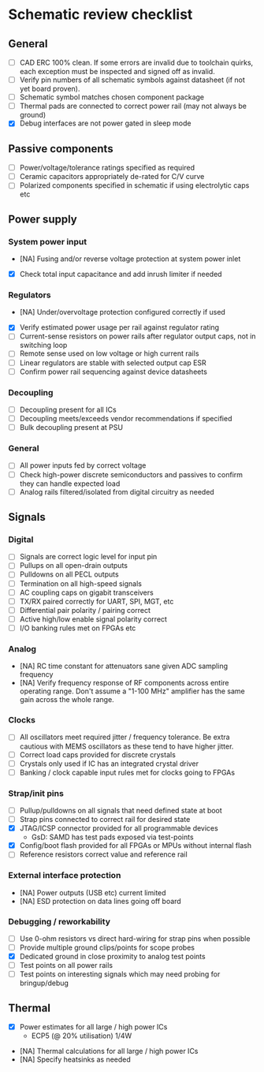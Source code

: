 # Schematic review checklist

## General

- [ ] CAD ERC 100% clean. If some errors are invalid due to toolchain quirks, each exception must be inspected and signed off as invalid.
- [ ] Verify pin numbers of all schematic symbols against datasheet (if not yet board proven).
- [ ] Schematic symbol matches chosen component package
- [ ] Thermal pads are connected to correct power rail (may not always be ground)
- [x] Debug interfaces are not power gated in sleep mode

## Passive components
* [ ] Power/voltage/tolerance ratings specified as required
* [ ] Ceramic capacitors appropriately de-rated for C/V curve
* [ ] Polarized components specified in schematic if using electrolytic caps etc

## Power supply

### System power input

* [NA] Fusing and/or reverse voltage protection at system power inlet
* [x] Check total input capacitance and add inrush limiter if needed

### Regulators

* [NA] Under/overvoltage protection configured correctly if used
* [X] Verify estimated power usage per rail against regulator rating
* [ ] Current-sense resistors on power rails after regulator output caps, not in switching loop
* [ ] Remote sense used on low voltage or high current rails
* [ ] Linear regulators are stable with selected output cap ESR
* [ ] Confirm power rail sequencing against device datasheets

### Decoupling
* [ ] Decoupling present for all ICs
* [ ] Decoupling meets/exceeds vendor recommendations if specified
* [ ] Bulk decoupling present at PSU

### General
* [ ] All power inputs fed by correct voltage
* [ ] Check high-power discrete semiconductors and passives to confirm they can handle expected load
* [ ] Analog rails filtered/isolated from digital circuitry as needed

## Signals

### Digital

* [ ] Signals are correct logic level for input pin
* [ ] Pullups on all open-drain outputs
* [ ] Pulldowns on all PECL outputs
* [ ] Termination on all high-speed signals
* [ ] AC coupling caps on gigabit transceivers
* [ ] TX/RX paired correctly for UART, SPI, MGT, etc
* [ ] Differential pair polarity / pairing correct
* [ ] Active high/low enable signal polarity correct
* [ ] I/O banking rules met on FPGAs etc

### Analog

* [NA] RC time constant for attenuators sane given ADC sampling frequency
* [NA] Verify frequency response of RF components across entire operating range. Don't assume a "1-100 MHz" amplifier has the same gain across the whole range.

### Clocks

* [ ] All oscillators meet required jitter / frequency tolerance. Be extra cautious with MEMS oscillators as these tend to have higher jitter.
* [ ] Correct load caps provided for discrete crystals
* [ ] Crystals only used if IC has an integrated crystal driver
* [ ] Banking / clock capable input rules met for clocks going to FPGAs

### Strap/init pins
* [ ] Pullup/pulldowns on all signals that need defined state at boot
* [ ] Strap pins connected to correct rail for desired state
* [x] JTAG/ICSP connector provided for all programmable devices
    * GsD: SAMD has test pads exposed via test-points
* [x] Config/boot flash provided for all FPGAs or MPUs without internal flash
* [ ] Reference resistors correct value and reference rail

### External interface protection

* [NA] Power outputs (USB etc) current limited
* [NA] ESD protection on data lines going off board

### Debugging / reworkability

* [ ] Use 0-ohm resistors vs direct hard-wiring for strap pins when possible
* [ ] Provide multiple ground clips/points for scope probes
* [x] Dedicated ground in close proximity to analog test points
* [ ] Test points on all power rails
* [ ] Test points on interesting signals which may need probing for bringup/debug

## Thermal

* [X] Power estimates for all large / high power ICs
    * ECP5 (@ 20% utilisation) 1/4W
* [NA] Thermal calculations for all large / high power ICs
* [NA] Specify heatsinks as needed

